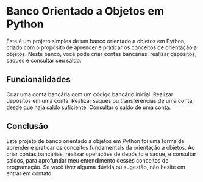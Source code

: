 # Banco Orientado a Objetos em Python
Este é um projeto simples de um banco orientado a objetos em Python, criado com o propósito de aprender e praticar os conceitos de orientação a objetos. Neste banco, você pode criar contas bancárias, realizar depósitos, 
saques e consultar seu saldo.

## Funcionalidades
Criar uma conta bancária com um código bancário inicial.
Realizar depósitos em uma conta.
Realizar saques ou transferências de uma conta, desde que haja saldo suficiente.
Consultar o saldo de uma conta.

##  Conclusão 
Este projeto de banco orientado a objetos em Python foi uma forma de aprender e praticar os conceitos fundamentais da orientação a objetos. Ao criar contas bancárias, realizar operações de depósito e saque, 
e consultar saldos, para aprofundar meu entendimento desses conceitos de programação.
Se você tiver alguma dúvida ou sugestão, não hesite em entrar em contato.
